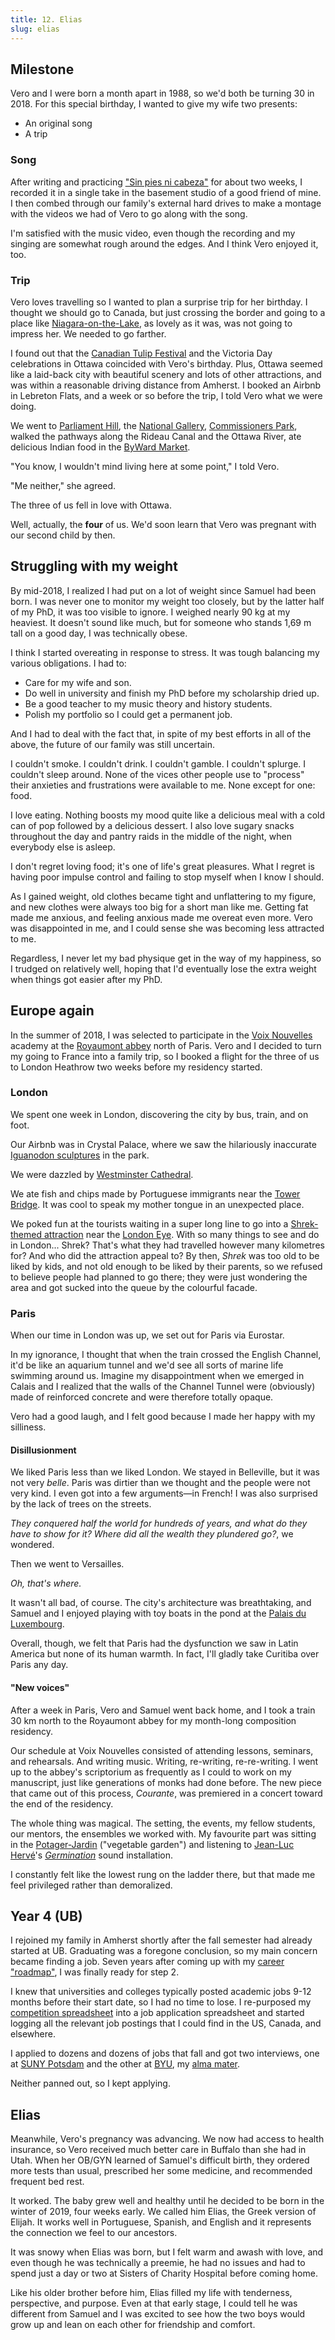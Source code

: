 ```yaml
---
title: 12. Elias
slug: elias
---
```


## Milestone

Vero and I were born a month apart in 1988, so we'd both be turning 30 in 2018. For this special birthday, I wanted to give my wife two presents:

- An original song
- A trip

### Song

After writing and practicing ["Sin pies ni cabeza"](https://youtu.be/D7G-wQx1XPY?si=bFCJwgmIyFZf2sCc) for about two weeks, I recorded it in a single take in the basement studio of a good friend of mine. I then combed through our family's external hard drives to make a montage with the videos we had of Vero to go along with the song.

I'm satisfied with the music video, even though the recording and my singing are somewhat rough around the edges. And I think Vero enjoyed it, too.

### Trip

Vero loves travelling so I wanted to plan a surprise trip for her birthday. I thought we should go to Canada, but just crossing the border and going to a place like [Niagara-on-the-Lake](https://www.visitniagaracanada.com/region/niagara-on-the-lake/), as lovely as it was, was not going to impress her. We needed to go farther.

I found out that the [Canadian Tulip Festival](https://tulipfestival.ca/) and the Victoria Day celebrations in Ottawa coincided with Vero's birthday. Plus, Ottawa seemed like a laid-back city with beautiful scenery and lots of other attractions, and was within a reasonable driving distance from Amherst. I booked an Airbnb in Lebreton Flats, and a week or so before the trip, I told Vero what we were doing. 

We went to [Parliament Hill](https://lop.parl.ca/sites/Visit/default/en_CA), the [National Gallery](https://www.gallery.ca/), [Commissioners Park](https://ncc-ccn.gc.ca/places/commissioners-park), walked the pathways along the Rideau Canal and the Ottawa River, ate delicious Indian food in the [ByWard Market](https://www.byward-market.com/).

"You know, I wouldn't mind living here at some point," I told Vero.

"Me neither," she agreed.

The three of us fell in love with Ottawa.

Well, actually, the **four** of us. We'd soon learn that Vero was pregnant with our second child by then.

## Struggling with my weight

By mid-2018, I realized I had put on a lot of weight since Samuel had been born. I was never one to monitor my weight too closely, but by the latter half of my PhD, it was too visible to ignore. I weighed nearly 90 kg at my heaviest. It doesn't sound like much, but for someone who stands 1,69 m tall on a good day, I was technically obese.

I think I started overeating in response to stress. It was tough balancing my various obligations. I had to: 

- Care for my wife and son.
- Do well in university and finish my PhD before my scholarship dried up.
- Be a good teacher to my music theory and history students.
- Polish my portfolio so I could get a permanent job.

And I had to deal with the fact that, in spite of my best efforts in all of the above, the future of our family was still uncertain.

I couldn't smoke. I couldn't drink. I couldn't gamble. I couldn't splurge. I couldn't sleep around. None of the vices other people use to "process" their anxieties and frustrations were available to me. None except for one: food.

I love eating. Nothing boosts my mood quite like a delicious meal with a cold can of pop followed by a delicious dessert. I also love sugary snacks throughout the day and pantry raids in the middle of the night, when everybody else is asleep. 

I don't regret loving food; it's one of life's great pleasures. What I regret is having poor impulse control and failing to stop myself when I know I should. 

As I gained weight, old clothes became tight and unflattering to my figure, and new clothes were always too big for a short man like me. Getting fat made me anxious, and feeling anxious made me overeat even more. Vero was disappointed in me, and I could sense she was becoming less attracted to me.

Regardless, I never let my bad physique get in the way of my happiness, so I trudged on relatively well, hoping that I'd eventually lose the extra weight when things got easier after my PhD.

## Europe again

In the summer of 2018, I was selected to participate in the [Voix Nouvelles](https://www.royaumont.com/evenement/academie-voix-nouvelles-fsc18/) academy at the [Royaumont abbey](https://en.wikipedia.org/wiki/Royaumont_Abbey) north of Paris. Vero and I decided to turn my going to France into a family trip, so I booked a flight for the three of us to London Heathrow two weeks before my residency started.

### London

We spent one week in London, discovering the city by bus, train, and on foot. 

Our Airbnb was in Crystal Palace, where we saw the hilariously inaccurate [Iguanodon sculptures](https://en.wikipedia.org/wiki/Crystal_Palace_Dinosaurs) in the park.

We were dazzled by [Westminster Cathedral](https://westminstercathedral.org.uk/). 

We ate fish and chips made by Portuguese immigrants near the [Tower Bridge](https://www.towerbridge.org.uk/). It was cool to speak my mother tongue in an unexpected place.

We poked fun at the tourists waiting in a super long line to go into a [Shrek-themed attraction](https://www.shreksadventure.com/) near the [London Eye](https://en.wikipedia.org/wiki/London_Eye). With so many things to see and do in London... Shrek? That's what they had travelled however many kilometres for? And who did the attraction appeal to? By then, *Shrek* was too old to be liked by kids, and not old enough to be liked by their parents, so we refused to believe people had planned to go there; they were just wondering the area and got sucked into the queue by the colourful facade.

### Paris

When our time in London was up, we set out for Paris via Eurostar. 

In my ignorance, I thought that when the train crossed the English Channel, it'd be like an aquarium tunnel and we'd see all sorts of marine life swimming around us. Imagine my disappointment when we emerged in Calais and I realized that the walls of the Channel Tunnel were (obviously) made of reinforced concrete and were therefore totally opaque. 

Vero had a good laugh, and I felt good because I made her happy with my silliness.

#### Disillusionment

We liked Paris less than we liked London. We stayed in Belleville, but it was not very *belle*. Paris was dirtier than we thought and the people were not very kind. I even got into a few arguments—in French! I was also surprised by the lack of trees on the streets. 

*They conquered half the world for hundreds of years, and what do they have to show for it? Where did all the wealth they plundered go?*, we wondered.

Then we went to Versailles. 

*Oh, that's where.*

It wasn't all bad, of course. The city's architecture was breathtaking, and Samuel and I enjoyed playing with toy boats in the pond at the [Palais du Luxembourg](https://www.senat.fr/lng/en/the-luxembourg-palace.html). 

Overall, though, we felt that Paris had the dysfunction we saw in Latin America but none of its human warmth. In fact, I'll gladly take Curitiba over Paris any day.

#### "New voices"

After a week in Paris, Vero and Samuel went back home, and I took a train 30 km north to the Royaumont abbey for my month-long composition residency. 

Our schedule at Voix Nouvelles consisted of attending lessons, seminars, and rehearsals. And writing music. Writing, re-writing, re-re-writing. I went up to the abbey's scriptorium as frequently as I could to work on my manuscript, just like generations of monks had done before. The new piece that came out of this process, *Courante*, was premiered in a concert toward the end of the residency.

The whole thing was magical. The setting, the events, my fellow students, our mentors, the ensembles we worked with. My favourite part was sitting in the [Potager-Jardin](https://www.royaumont.com/decouvrir-labbaye/les-jardins/le-potager-jardin/) ("vegetable garden") and listening to [Jean-Luc Hervé](http://jeanlucherve.com/)'s [*Germination*](https://youtu.be/HeB__NlXU9w?si=QMVXEZ4mKaPVVZs7) sound installation.

I constantly felt like the lowest rung on the ladder there, but that made me feel privileged rather than demoralized.

## Year 4 (UB)

I rejoined my family in Amherst shortly after the fall semester had already started at UB. Graduating was a foregone conclusion, so my main concern became finding a job. Seven years after coming up with my [career "roadmap"](/my-story/5-marriage.md#fear-of-failure), I was finally ready for step 2.

I knew that universities and colleges typically posted academic jobs 9-12 months before their start date, so I had no time to lose. I re-purposed my [competition spreadsheet](/my-story/10-first-real-successes.md#the-spreadsheet) into a job application spreadsheet and started logging all the relevant job postings that I could find in the US, Canada, and elsewhere.

I applied to dozens and dozens of jobs that fall and got two interviews, one at [SUNY Potsdam](https://www.potsdam.edu/academics/crane-school-music) and the other at [BYU](https://music.byu.edu/), my [alma mater](/my-story/1-from-curitiba-to-provo.md#provo-bound). 

Neither panned out, so I kept applying.

## Elias

Meanwhile, Vero's pregnancy was advancing. We now had access to health insurance, so Vero received much better care in Buffalo than she had in Utah. When her OB/GYN learned of Samuel's difficult birth, they ordered more tests than usual, prescribed her some medicine, and recommended frequent bed rest.

It worked. The baby grew well and healthy until he decided to be born in the winter of 2019, four weeks early. We called him Elias, the Greek version of Elijah. It works well in Portuguese, Spanish, and English and it represents the connection we feel to our ancestors.

It was snowy when Elias was born, but I felt warm and awash with love, and even though he was technically a preemie, he had no issues and had to spend just a day or two at Sisters of Charity Hospital before coming home.

Like his older brother before him, Elias filled my life with tenderness, perspective, and purpose. Even at that early stage, I could tell he was different from Samuel and I was excited to see how the two boys would grow up and lean on each other for friendship and comfort. 

